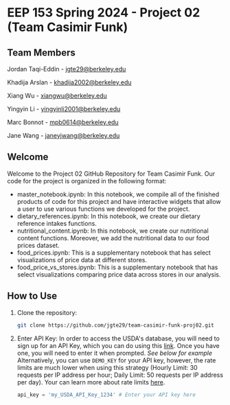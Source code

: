 # EEP 153 Spring 2024 - Project 02 (Team Casimir Funk)

## Team Members
Jordan Taqi-Eddin - jgte29@berkeley.edu

Khadija Arslan - khadija2002@berkeley.edu

Xiang Wu - xiangwu@berkeley.edu

Yingyin Li - yingyinli2001@berkeley.edu

Marc Bonnot - mpb0614@berkeley.edu

Jane Wang - janeyjwang@berkeley.edu

## Welcome

Welcome to the Project 02 GitHub Repository for Team Casimir Funk. Our code for the project is organized in the following format:
- master_notebook.ipynb: In this notebook, we compile all of the finished products of code for this project and have interactive widgets that allow a user to use various functions we developed for the project.
- dietary_references.ipynb: In this notebook, we create our dietary reference intakes functions.
- nutritional_content.ipynb: In this notebook, we create our nutritional content functions. Moreover, we add the nutritional data to our food prices dataset.
- food_prices.ipynb: This is a supplementary notebook that has select visualizations of price data at different stores.
- food_price_vs_stores.ipynb: This is a supplementary notebook that has select visualizations comparing price data across stores in our analysis.

## How to Use

1. Clone the repository:

   ```bash
   git clone https://github.com/jgte29/team-casimir-funk-proj02.git

2. Enter API Key:
In order to access the USDA's database, you will need to sign up for an API Key, which you can do using this [link](https://fdc.nal.usda.gov/api-key-signup.html). Once you have one, you will need to enter it when prompted. *See below for example* Alternatively, you can use `DEMO_KEY` for your API key, however, the rate limits are much lower when using this strategy (Hourly Limit: 30 requests per IP address per hour;
Daily Limit: 50 requests per IP address per day). Your can learn more about rate limits [here](https://api.data.gov/docs/developer-manual/).
   ```python
   api_key = 'my_USDA_API_Key_1234' # Enter your API key here
